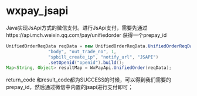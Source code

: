 # wxpay_jsapi
Java实现JsApi方式的微信支付。进行JsApi支付，需要先通过https://api.mch.weixin.qq.com/pay/unifiedorder    获得一个prepay_id

```java
UnifiedOrderReqData reqData = new UnifiedOrderReqData.UnifiedOrderReqDataBuilder("appid", "mch_id",
                "body", "out_trade_no", 1, 
                "spbill_create_ip", "notify_url", "JSAPI")
                .setOpenid("openid").build();
Map<String, Object> resultMap = WxPayApi.UnifiedOrder(reqData);
```
return_code 和result_code都为SUCCESS的时候，可以得到我们需要的prepay_id，然后通过微信中内置的jsapi进行支付即可；
